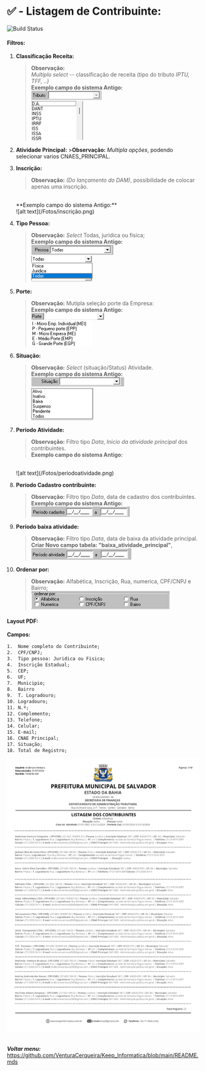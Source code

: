 # ✅ - Listagem de Contribuinte:
![Build Status](https://travis-ci.org/joemccann/dillinger.svg?branch=master)
#### Filtros:

1.  **Classificação Receita:** 
    >**Observação:** <br>   *Multiplo* _select_ -- classificação de receita (tipo do tributo *IPTU, TFF, ..)*<br>
    **Exemplo campo do sistema Antigo:** <br>
    ![alt text](/Fotos/image-1.png)<br>
    ![alt text](/Fotos/image-2.png)

2.   **Atividade Principal:**
    >**Observação:** _Multipla opções_, podendo selecionar varios CNAES_PRINCIPAL. <br>

3.  **Inscrição:**
    >   **Observação:** *(Do lançamento do DAM)*, possibilidade de colocar apenas uma inscrição.
    <br> 
    **Exemplo campo do sistema Antigo:**  <br> 
    ![alt text](/Fotos/inscrição.png) 

4.  **Tipo Pessoa:** 
    >   **Observação:** _Select_ Todas, juridica ou fisica; <br>
    **Exemplo campo do sistema Antigo:** <br>
    ![alt text](/Fotos/pessoa.png)<br>
    ![alt text](/Fotos/Tipopessoa.png)


5. **Porte:** 
    > **Observação:** Mutipla seleção porte da Empresa: <br>
    **Exemplo campo do sistema Antigo:** <br>
    ![alt text](/Fotos/porte.png)<br>
    ![alt text](/Fotos/tipoporte.png)

6.  **Situação:**
    > **Observação:** _Select_ (situação/Status) Atividade.<br>
    **Exemplo campo do sistema Antigo:** <br>
    ![alt text](/Fotos/situação.png)<br>
    ![alt text](/Fotos/Tiposituação.png)

7.  **Periodo Atividade:** 
    >   **Observação:** Filtro tipo _Data_, _Inicio da atividade principal_ dos contribuintes. <br>
    **Exemplo campo do sistema Antigo:** 
    <br>
    ![alt text](/Fotos/periodoatividade.png)

8.  **Período Cadastro contribuinte:** 
    >   **Observação:** Filtro tipo _Data_, data de cadastro dos contribuintes.<br>
    **Exemplo campo do sistema Antigo:**<br> 
    ![alt text](/Fotos/Periodocadastro.png)

9.  **Período baixa atividade:**
    >   **Observação:** Filtro tipo _Data_, data de baixa da atividade principal.<br>
    **Criar Novo campo tabela: "baixa_atividade_principal"**,<br>
    ![alt text](/Fotos/periodoatividade.png)

10. **Ordenar por:**
    >   **Observação:** Alfabética, Inscrição, Rua, numerica, CPF/CNPJ e Bairro;<br> 
    ![alt text](/Fotos/ordenar.png)    


####   Layout PDF:
**Campos:** 
```
1.  Nome completo do Contribuinte;
2.  CPF/CNPJ;
3.  Tipo pessoa: Juridica ou Fisica;
4.  Inscrição Estadual;
5.  CEP;
6.  UF;
7.  Municipio;
8.  Bairro 
9.  T. Logradouro;
10. Logradouro;
11. N.º; 
12. Complemento;
13. Telefone;
14. Celular;
15. E-mail;
16. CNAE Principal;
17. Situação;
18. Total de Registro;
```
![alt text](/Fotos/Listagem%20dos%20contribuinte.png)
<br>
<br>

 **_Voltar menu:_** <https://github.com/VenturaCerqueira/Keep_Informatica/blob/main/README.mds>

 